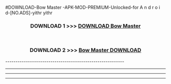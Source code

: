#DOWNLOAD-Bow Master -APK-MOD-PREMIUM-Unlocked-for A n d r o i d-[NO.ADS]-yithr yithr 



<div align="center">

<h3>DOWNLOAD 1 >>> <a href="https://getmod2.web.app/?judul=Bow Master ">DOWNLOAD Bow Master </a></h3><br>

<h3>DOWNLOAD 2 >>> <a href="https://getmod2.web.app/?judul=Bow Master ">Bow Master  DOWNLOAD </a></h3>

</div>
----------------------------------------------------------

----------------------------------------------------------

----------------------------------------------------------

----------------------------------------------------------



